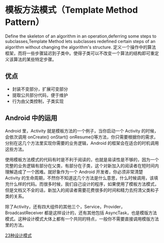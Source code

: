 # 模板方法模式（Template Method Pattern）

Define the skeleton of an algorithm in an operation,deferring some steps to subclasses,Template Method lets subclasses redefined certain steps of an algorithm without changing the algorithm's structure.
定义一个操作中的算法框架，而将一些步骤延迟到子类中。使得子类可以不改变一个算法的结构即可重定义该算法的某些特定步骤。

## 优点

 - 封装不变部分，扩展可变部分
 - 提取公共部分代码，便于维护
 - 行为由父类控制，子类实现

## Android 中的运用
 
Android 里，Activity 就是模板方法的一个例子，当你启动一个 Activity 的时候，会依次调用 onCreate() onStart() onResume()等方法，你只需要根据你的需求，分别在这几个方法里实现你需要的业务逻辑，Android 的框架会在适合的时机调用这些方法。

使用模板方法模式的代码有时是不利于阅读的，也就是易读性是不够的，因为一个完整的业务逻辑有部分在父类，有部分在子类，这个对新加入的阅读者在短时间内理解造成了一个困难。就好象作为一个 Android 开发者，你必须非常清楚 Activity 的生命周期，不然你不知道这几个方法是什么意思，什么时候调用，该填充什么样的代码。而很多时候，我们自己设计的程序，如果使用了模板方法模式，但是文档又不全的话，新加入的阅读者需要花费很多的时间和精力去捋清父类和子类的关系。

除了Activity，还有四大组件的其他三个，Service，Provider，BroadcastReceiver 都是这样设计的，还有其他包括 AsyncTask，也是模版方法模式。这种设计模式大体上都有一个共同的特点，一般你不需要直接调用模版方法里的方法。

[23种设计模式](http://blog.binkery.com/pattern_and_principle/design_pattern/summary.html)